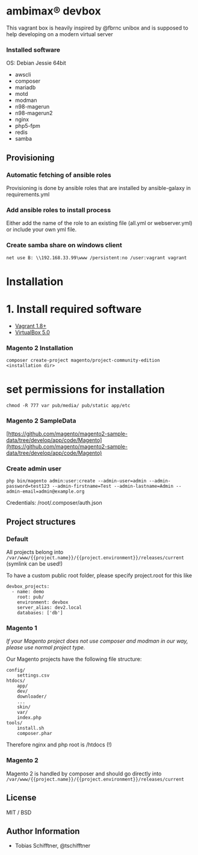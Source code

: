 # ambimax® devbox

This vagrant box is heavily inspired by @fbrnc unibox and is supposed
to help developing on a modern virtual server

### Installed software

OS: Debian Jessie 64bit

- awscli
- composer
- mariadb
- motd
- modman
- n98-magerun
- n98-magerun2
- nginx
- php5-fpm
- redis
- samba

## Provisioning

### Automatic fetching of ansible roles
Provisioning is done by ansible roles that are installed by 
ansible-galaxy in requirements.yml

### Add ansible roles to install process
Either add the name of the role to an existing file (all.yml or webserver.yml)
or include your own yml file.

### Create samba share on windows client
```
net use B: \\192.168.33.99\www /persistent:no /user:vagrant vagrant
```

# Installation

# 1. Install required software

- [Vagrant 1.8+](http://vagrantup.com)
- [VirtualBox 5.0](https://www.virtualbox.org/)


### Magento 2 Installation

```
composer create-project magento/project-community-edition <installation dir>
```

# set permissions for installation
```
chmod -R 777 var pub/media/ pub/static app/etc
```


### Magento 2 SampleData

[https://github.com/magento/magento2-sample-data/tree/develop/app/code/Magento](https://github.com/magento/magento2-sample-data/tree/develop/app/code/Magento)

### Create admin user

```
php bin/magento admin:user:create --admin-user=admin --admin-password=test123 --admin-firstname=Test --admin-lastname=Admin --admin-email=admin@example.org
```

Credentials:
/root/.composer/auth.json

## Project structures

### Default
All projects belong into ```/var/www/{{project.name}}/{{project.environment}}/releases/current``` (symlink can be used!)

To have a custom public root folder, please specify project.root for this like

```
devbox_projects:
  - name: demo
    root: pub/
    environment: devbox
    server_alias: dev2.local
    databases: ['db']
```

### Magento 1

_If your Magento project does not use composer and modman in our way, please use normal project type._

Our Magento projects have the following file structure:
```
config/
    settings.csv
htdocs/
    app/
    dev/
    downloader/
    ...
    skin/
    var/
    index.php
tools/
    install.sh
    composer.phar
```    

Therefore nginx and php root is /htdocs (!)

### Magento 2

Magento 2 is handled by composer and should go directly into ```/var/www/{{project.name}}/{{project.environment}}/releases/current```


## License

MIT / BSD

## Author Information

 - Tobias Schifftner, @tschifftner